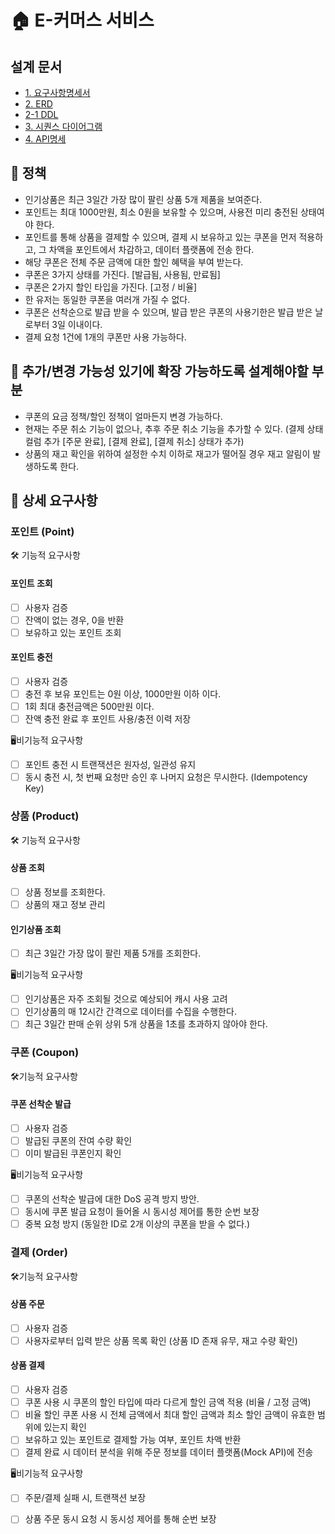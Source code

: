 # 🏠 E-커머스 서비스

## 설계 문서
- [1. 요구사항명세서](/docs/1.Requireements.md)
- [2. ERD](/docs/2.ERD.md)
- [2-1 DDL](/src/main/resources/schema.sql)
- [3. 시퀀스 다이어그램](/docs/3.SequenceDiagram.md)
- [4. API명세](/docs/4.APISpec.png)

## 🚨 정책
- 인기상품은 최근 3일간 가장 많이 팔린 상품 5개 제품을 보여준다.
- 포인트는 최대 1000만원, 최소 0원을 보유할 수 있으며, 사용전 미리 충전된 상태여야 한다.
- 포인트를 통해 상품을 결제할 수 있으며, 결제 시 보유하고 있는 쿠폰을 먼저 적용하고, 그 차액을 포인트에서 차감하고, 데이터 플랫폼에 전송 한다.
- 해당 쿠폰은 전체 주문 금액에 대한 할인 혜택을 부여 받는다.
- 쿠폰은 3가지 상태를 가진다. [발급됨, 사용됨, 만료됨]
- 쿠폰은 2가지 할인 타입을 가진다. [고정 / 비율]
- 한 유저는 동일한 쿠폰을 여러개 가질 수 없다.
- 쿠폰은 선착순으로 발급 받을 수 있으며, 발급 받은 쿠폰의 사용기한은 발급 받은 날로부터 3일 이내이다.
- 결제 요청 1건에 1개의 쿠폰만 사용 가능하다.

## 🔫 추가/변경 가능성 있기에 확장 가능하도록 설계해야할 부분
- 쿠폰의 요금 정책/할인 정책이 얼마든지 변경 가능하다.
- 현재는 주문 취소 기능이 없으나, 추후 주문 취소 기능을 추가할 수 있다. (결제 상태 컬럼 추가 [주문 완료], [결제 완료], [결제 취소] 상태가 추가)
- 상품의 재고 확인을 위하여 설정한 수치 이하로 재고가 떨어질 경우 재고 알림이 발생하도록 한다.

## 🧾 상세 요구사항
### 포인트 (Point)
🛠️ 기능적 요구사항
#### 포인트 조회
- [ ] 사용자 검증
- [ ] 잔액이 없는 경우, 0을 반환
- [ ] 보유하고 있는 포인트 조회

#### 포인트 충전
- [ ] 사용자 검증
- [ ] 충전 후 보유 포인트는 0원 이상, 1000만원 이하 이다.
- [ ] 1회 최대 충전금액은 500만원 이다.
- [ ] 잔액 충전 완료 후 포인트 사용/충전 이력 저장

🖥️비기능적 요구사항
- [ ] 포인트 충전 시 트랜잭션은 원자성, 일관성 유지
- [ ] 동시 충전 시, 첫 번째 요청만 승인 후 나머지 요청은 무시한다. (Idempotency Key)

### 상품 (Product)
🛠️ 기능적 요구사항
#### 상품 조회
- [ ] 상품 정보를 조회한다.
- [ ] 상품의 재고 정보 관리

#### 인기상품 조회
- [ ] 최근 3일간 가장 많이 팔린 제품 5개를 조회한다.

🖥️비기능적 요구사항
- [ ] 인기상품은 자주 조회될 것으로 예상되어 캐시 사용 고려
- [ ] 인기상품의 매 12시간 간격으로 데이터를 수집을 수행한다.
- [ ] 최근 3일간 판매 순위 상위 5개 상품을 1초를 초과하지 않아야 한다.

### 쿠폰 (Coupon)
🛠기능적 요구사항
#### 쿠폰 선착순 발급
- [ ] 사용자 검증
- [ ] 발급된 쿠폰의 잔여 수량 확인
- [ ] 이미 발급된 쿠폰인지 확인

🖥️비기능적 요구사항
- [ ] 쿠폰의 선착순 발급에 대한 DoS 공격 방지 방안.
- [ ] 동시에 쿠폰 발급 요청이 들어올 시 동시성 제어를 통한 순번 보장
- [ ] 중복 요청 방지 (동일한 ID로 2개 이상의 쿠폰을 받을 수 없다.)

### 결제 (Order)
🛠기능적 요구사항
#### 상품 주문
- [ ] 사용자 검증
- [ ] 사용자로부터 입력 받은 상품 목록 확인 (상품 ID 존재 유무, 재고 수량 확인)

#### 상품 결제
- [ ] 사용자 검증
- [ ] 쿠폰 사용 시 쿠폰의 할인 타입에 따라 다르게 할인 금액 적용 (비율 / 고정 금액)
- [ ] 비율 할인 쿠폰 사용 시 전체 금액에서 최대 할인 금액과 최소 할인 금액이 유효한 범위에 있는지 확인
- [ ] 보유하고 있는 포인트로 결제할 가능 여부, 포인트 차액 반환
- [ ] 결제 완료 시 데이터 분석을 위해 주문 정보를 데이터 플랫폼(Mock API)에 전송

🖥️비기능적 요구사항
- [ ] 주문/결제 실패 시, 트랜잭션 보장
- [ ] 상품 주문 동시 요청 시 동시성 제어를 통해 순번 보장 

